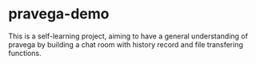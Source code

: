 # pravega-demo
This is a self-learning project, aiming to have a general understanding of pravega by building a chat room with history record and file transfering functions. 
